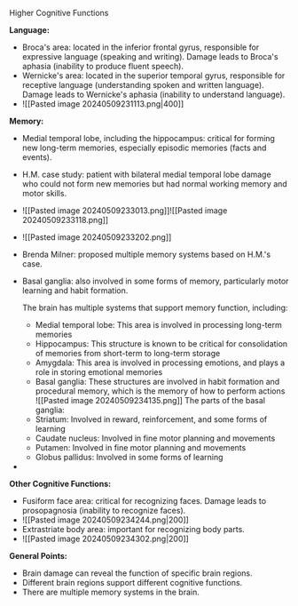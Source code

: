  Higher Cognitive Functions

**Language:**

- Broca's area: located in the inferior frontal gyrus, responsible for expressive language (speaking and writing). Damage leads to Broca's aphasia (inability to produce fluent speech).
- Wernicke's area: located in the superior temporal gyrus, responsible for receptive language (understanding spoken and written language). Damage leads to Wernicke's aphasia (inability to understand language).
- ![[Pasted image 20240509231113.png|400]]

**Memory:**

- Medial temporal lobe, including the hippocampus: critical for forming new long-term memories, especially episodic memories (facts and events).
- H.M. case study: patient with bilateral medial temporal lobe damage who could not form new memories but had normal working memory and motor skills.
- ![[Pasted image 20240509233013.png]]![[Pasted image 20240509233118.png]]
- ![[Pasted image 20240509233202.png]]
-  Brenda Milner: proposed multiple memory systems based on H.M.'s case.
- Basal ganglia: also involved in some forms of memory, particularly motor learning and habit formation.

	The brain has multiple systems that support memory function, including:
	
	- Medial temporal lobe: This area is involved in processing long-term memories
	- Hippocampus: This structure is known to be critical for consolidation of memories from short-term to long-term storage
	- Amygdala: This area is involved in processing emotions, and plays a role in storing emotional memories
	- Basal ganglia: These structures are involved in habit formation and procedural memory, which is the memory of how to perform actions
	![[Pasted image 20240509234135.png]]
	The parts of the basal ganglia:
	- Striatum: Involved in reward, reinforcement, and some forms of learning
	- Caudate nucleus: Involved in fine motor planning and movements
	- Putamen: Involved in fine motor planning and movements
	- Globus pallidus: Involved in some forms of learning
- 
**Other Cognitive Functions:**

- Fusiform face area: critical for recognizing faces. Damage leads to prosopagnosia (inability to recognize faces).
- ![[Pasted image 20240509234244.png|200]]
- Extrastriate body area: important for recognizing body parts.
- ![[Pasted image 20240509234302.png|200]]

**General Points:**

- Brain damage can reveal the function of specific brain regions.
- Different brain regions support different cognitive functions.
- There are multiple memory systems in the brain.
